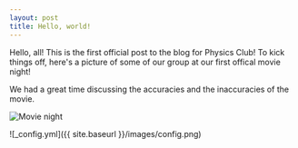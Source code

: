 ```yaml
---
layout: post
title: Hello, world!
---
```


Hello, all! This is the first official post to the blog for Physics Club! To kick things off, here's a picture of some of our group at our first offical movie night!

We had a great time discussing the accuracies and the inaccuracies of the movie.

![Movie night](https://i.imgur.com/xXddHjR.jpg)

![_config.yml]({{ site.baseurl }}/images/config.png)
